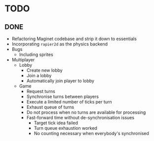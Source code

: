 # TODO



## DONE

- Refactoring Maginet codebase and strip it down to essentials
- Incorporating `rapier2d` as the physics backend
- Bugs
  - Including sprites
- Multiplayer
  - Lobby
    - Create new lobby
    - Join a lobby
    - Automatically join player to lobby
  - Game
    - Request turns
    - Synchronise turns between players
    - Execute a limited number of ticks per turn
    - Exhaust queue of turns
    - Do not process when no turns are available for processing
    - Fast-forward time without de-synchronisation issues
      - Target tick idea failed
      - Turn queue exhaustion worked
      - No counting necessary when everybody's synchronised